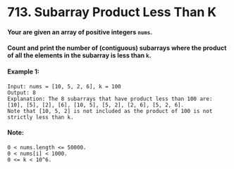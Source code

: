 # 713. Subarray Product Less Than K

#### Your are given an array of positive integers `nums`.

#### Count and print the number of (contiguous) subarrays where the product of all the elements in the subarray is less than `k`.

#### Example 1:

```
Input: nums = [10, 5, 2, 6], k = 100
Output: 8
Explanation: The 8 subarrays that have product less than 100 are: [10], [5], [2], [6], [10, 5], [5, 2], [2, 6], [5, 2, 6].
Note that [10, 5, 2] is not included as the product of 100 is not strictly less than k.
```
#### Note:

```
0 < nums.length <= 50000.
0 < nums[i] < 1000.
0 <= k < 10^6.
```